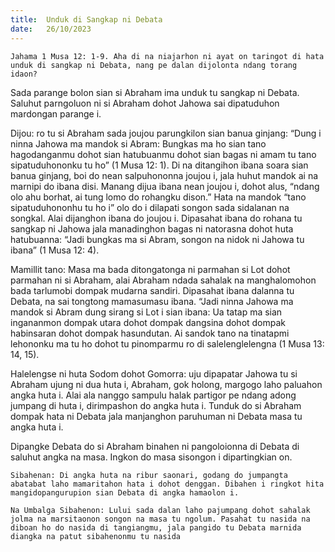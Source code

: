 ```yaml
---
title:  Unduk di Sangkap ni Debata
date:   26/10/2023
---
```


`Jahama 1 Musa 12: 1-9. Aha di na niajarhon ni ayat on taringot di hata unduk di sangkap ni Debata, nang pe dalan dijolonta ndang torang idaon?`

Sada parange bolon sian si Abraham ima unduk tu sangkap ni Debata. Saluhut parngoluon ni si Abraham dohot Jahowa sai dipatuduhon mardongan parange i.

Dijou: ro tu si Abraham sada joujou parungkilon sian banua ginjang: “Dung i ninna Jahowa ma mandok si Abram: Bungkas ma ho sian tano hagodanganmu dohot sian hatubuanmu dohot sian bagas ni amam tu tano sipatuduhononku tu ho” (1 Musa 12: 1). Di na ditangihon ibana soara sian banua ginjang, boi do nean salpuhononna joujou i, jala huhut mandok ai na marnipi do ibana disi. Manang dijua ibana nean joujou i, dohot alus, “ndang olo ahu borhat, ai tung lomo do rohangku dison.” Hata na mandok “tano sipatuduhononhu tu ho i” olo do i dilapati songon sada sidalanan na songkal. Alai dijanghon ibana do joujou i. Dipasahat ibana do rohana tu sangkap ni Jahowa jala manadinghon bagas ni natorasna dohot huta hatubuanna: “Jadi bungkas ma si Abram, songon na nidok ni Jahowa tu ibana” (1 Musa 12: 4).

Mamillit tano: Masa ma bada ditongatonga ni parmahan si Lot dohot parmahan ni si Abraham, alai Abraham ndada sahalak na manghalomohon bada tarlumobi dompak mudarna sandiri. Dipasahat ibana dalanna tu Debata, na sai tongtong mamasumasu ibana. “Jadi ninna Jahowa ma mandok si Abram dung sirang si Lot i sian ibana: Ua tatap ma sian ingananmon dompak utara dohot dompak dangsina dohot dompak habinsaran dohot dompak hasundutan. Ai sandok tano na tinatapmi lehononku ma tu ho dohot tu pinomparmu ro di salelenglelengna (1 Musa 13: 14, 15).

Halelengse ni huta Sodom dohot Gomorra: uju dipapatar Jahowa tu si Abraham ujung ni dua huta i, Abraham, gok holong, margogo laho paluahon angka huta i. Alai ala nanggo sampulu halak partigor pe ndang adong jumpang di huta i, dirimpashon do angka huta i. Tunduk do si Abraham dompak hata ni Debata jala manjanghon paruhuman ni Debata masa tu angka huta i.

Dipangke Debata do si Abraham binahen ni pangoloionna di Debata di saluhut angka na masa. Ingkon do masa sisongon i dipartingkian on.

`Sibahenan: Di angka huta na ribur saonari, godang do jumpangta abatabat laho mamaritahon hata i dohot denggan. Dibahen i ringkot hita mangidopangurupion sian Debata di angka hamaolon i.`

`Na Umbalga Sibahenon: Lului sada dalan laho pajumpang dohot sahalak jolma na marsitaonon songon na masa tu ngolum. Pasahat tu nasida na diboan ho do nasida di tangiangmu, jala pangido tu Debata marnida diangka na patut sibahenonmu tu nasida`